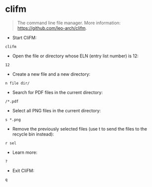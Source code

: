 # clifm

> The command line file manager.
> More information: <https://github.com/leo-arch/clifm>.

- Start CliFM:

`clifm`

- Open the file or directory whose ELN (entry list number) is 12:

`12`

- Create a new file and a new directory:

`n file dir/`

- Search for PDF files in the current directory:

`/*.pdf`

- Select all PNG files in the current directory:

`s *.png`

- Remove the previously selected files (use t to send the files to the recycle bin instead):

`r sel`

- Learn more:

`?`

- Exit CliFM:

`q`
